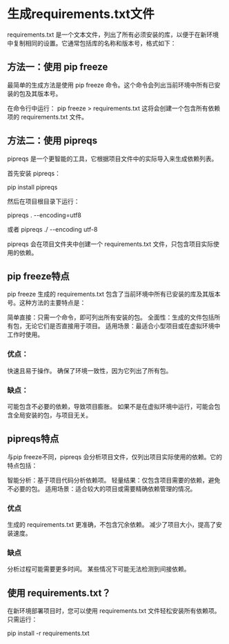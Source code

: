 


# 生成requirements.txt文件
requirements.txt 是一个文本文件，列出了所有必须安装的库，以便于在新环境中复制相同的设置。它通常包括库的名称和版本号，格式如下：

## 方法一：使用 pip freeze
最简单的生成方法是使用 pip freeze 命令。这个命令会列出当前环境中所有已安装的包及其版本号。

在命令行中运行：     pip freeze > requirements.txt
这将会创建一个包含所有依赖项的 requirements.txt 文件。


## 方法二：使用 pipreqs
pipreqs 是一个更智能的工具，它根据项目文件中的实际导入来生成依赖列表。

首先安装 pipreqs：

 pip install pipreqs  

然后在项目根目录下运行：

 pipreqs . --encoding=utf8  

或者
 pipreqs ./ --encoding utf-8

pipreqs 会在项目文件夹中创建一个 requirements.txt 文件，只包含项目实际使用的依赖。


## pip freeze特点

pip freeze 生成的 requirements.txt 包含了当前环境中所有已安装的库及其版本号。这种方法的主要特点是：

简单直接：只需一个命令，即可列出所有安装的包。
全面性：生成的文件包括所有包，无论它们是否直接用于项目。
适用场景：最适合小型项目或在虚拟环境中工作时使用。

### 优点：
快速且易于操作。
确保了环境一致性，因为它列出了所有包。

### 缺点：
可能包含不必要的依赖，导致项目膨胀。
如果不是在虚拟环境中运行，可能会包含全局安装的包，与项目无关。

## pipreqs特点

与pip freeze不同，pipreqs 会分析项目文件，仅列出项目实际使用的依赖。它的特点包括：

智能分析：基于项目代码分析依赖项。
轻量结果：仅包含项目需要的依赖，避免不必要的包。
适用场景：适合较大的项目或需要精确依赖管理的情况。
### 优点

生成的 requirements.txt 更准确，不包含冗余依赖。
减少了项目大小，提高了安装速度。

### 缺点
分析过程可能需要更多时间。
某些情况下可能无法检测到间接依赖。


## 使用 requirements.txt？

在新环境部署项目时，您可以使用 requirements.txt 文件轻松安装所有依赖项。只需运行：

 pip install -r requirements.txt
